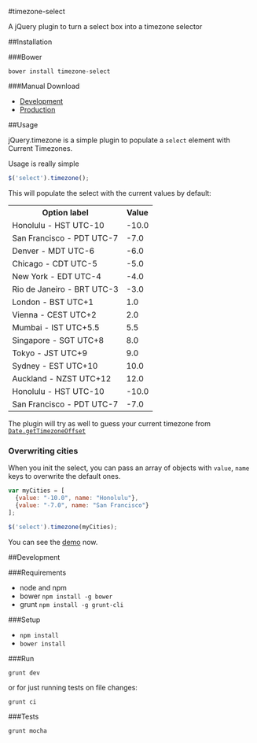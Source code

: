#timezone-select

A jQuery plugin to turn a select box into a timezone selector

##Installation

###Bower

`bower install timezone-select`

###Manual Download

- [Development]()
- [Production]()

##Usage

jQuery.timezone is a simple plugin to populate a `select` element with Current Timezones.

Usage is really simple

```js
$('select').timezone();
```

This will populate the select with the current values by default:

<table border="0" cellspacing="5" cellpadding="5">
  <tr><th>Option label</th><th>Value</th></tr>
  <tr><td>Honolulu - HST UTC-10</td><td>-10.0</td></tr>
  <tr><td>San Francisco - PDT UTC-7</td><td>-7.0</td></tr>
  <tr><td>Denver - MDT UTC-6</td><td>-6.0</td></tr>
  <tr><td>Chicago - CDT UTC-5</td><td>-5.0</td></tr>
  <tr><td>New York - EDT UTC-4</td><td>-4.0</td></tr>
  <tr><td>Rio de Janeiro - BRT UTC-3</td><td>-3.0</td></tr>
  <tr><td>London - BST UTC+1</td><td>1.0</td></tr>
  <tr><td>Vienna - CEST UTC+2</td><td>2.0</td></tr>
  <tr><td>Mumbai - IST UTC+5.5</td><td>5.5</td></tr>
  <tr><td>Singapore - SGT UTC+8</td><td>8.0</td></tr>
  <tr><td>Tokyo - JST UTC+9</td><td>9.0</td></tr>
  <tr><td>Sydney - EST UTC+10</td><td>10.0</td></tr>
  <tr><td>Auckland - NZST UTC+12</td><td>12.0</td></tr>
  <tr><td>Honolulu - HST UTC-10</td><td>-10.0</td></tr>
  <tr><td>San Francisco - PDT UTC-7</td><td>-7.0</td></tr> 
</table>

The plugin will try as well to guess your current timezone from [`Date.getTimezoneOffset`](https://developer.mozilla.org/en-US/docs/Web/JavaScript/Reference/Global_Objects/Date/getTimezoneOffset?redirectlocale=en-US&redirectslug=JavaScript%2FReference%2FGlobal_Objects%2FDate%2FgetTimezoneOffset)

### Overwriting cities

When you init the select, you can pass an array of objects with `value`, `name` keys to overwrite the default ones.

```js
var myCities = [
  {value: "-10.0", name: "Honolulu"},
  {value: "-7.0", name: "San Francisco"}
];

$('select').timezone(myCities);
```

You can see the [demo][] now.

[demo]: http://projects.jga.me/timezone-select/ "View the demo now!"

##Development

###Requirements

- node and npm
- bower `npm install -g bower`
- grunt `npm install -g grunt-cli`

###Setup

- `npm install`
- `bower install`

###Run

`grunt dev`

or for just running tests on file changes:

`grunt ci`

###Tests

`grunt mocha`